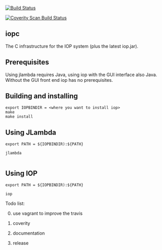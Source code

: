 
[![Build Status](https://travis-ci.org/SRI-CSL/iopc.svg?branch=master)](https://travis-ci.org/SRI-CSL/iopc)

[![Coverity Scan Build Status](https://scan.coverity.com/projects/5280/badge.svg)](https://scan.coverity.com/projects/5280)


## iopc


The C infrastructure for the IOP system (plus the latest iop.jar).

## Prerequisites

Using jlambda requires Java, using iop with the GUI interface also Java.
Without the GUI front end iop has no prerequisites.

## Building and installing 

```
export IOPBINDIR = <where you want to install iop>
make
make install
```

## Using JLambda

```
export PATH = ${IOPBINDIR):${PATH}

jlambda


```

## Using IOP 

```
export PATH = ${IOPBINDIR):${PATH}

iop

```



Todo list:

0.  use vagrant to improve the travis

1.  coverity

2.  documentation

3.  release







